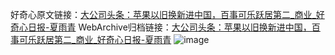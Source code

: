 好奇心原文链接：[大公司头条：苹果以旧换新进中国，百事可乐跃居第二_商业_好奇心日报-夏雨青](https://www.qdaily.com/articles/7854.html)
WebArchive归档链接：[大公司头条：苹果以旧换新进中国，百事可乐跃居第二_商业_好奇心日报-夏雨青](http://web.archive.org/web/20170911073136/http://www.qdaily.com/articles/7854.html)
![image](http://ww3.sinaimg.cn/large/007d5XDply1g3wk0vsmrsj30u03ds7wh)